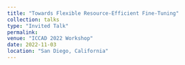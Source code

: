 ```yaml
---
title: "Towards Flexible Resource-Efficient Fine-Tuning"
collection: talks
type: "Invited Talk"
permalink: 
venue: "ICCAD 2022 Workshop"
date: 2022-11-03
location: "San Diego, California"
---
```

